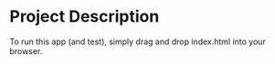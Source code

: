 # Project Description

To run this app (and test), simply drag and drop index.html into your browser.